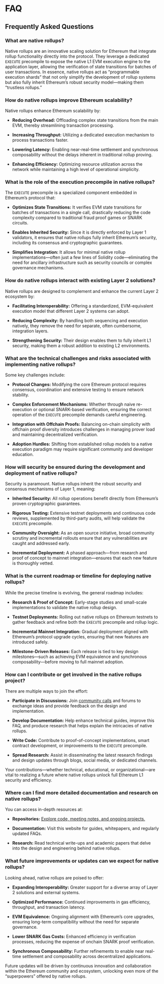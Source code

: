 # FAQ

## Frequently Asked Questions 

### What are native rollups?
Native rollups are an innovative scaling solution for Ethereum that integrate rollup functionality directly into the protocol. They leverage a dedicated `EXECUTE` precompile to expose the native L1 EVM execution engine to the application layer, allowing the verification of state transitions for batches of user transactions. In essence, native rollups act as “programmable execution shards” that not only simplify the development of rollup systems but also fully inherit Ethereum’s robust security model—making them “trustless rollups.”

### How do native rollups improve Ethereum scalability?

Native rollups enhance Ethereum scalability by:  

- **Reducing Overhead:** Offloading complex state transitions from the main EVM, thereby streamlining transaction processing.  

- **Increasing Throughput:** Utilizing a dedicated execution mechanism to process transactions faster.  

- **Lowering Latency:** Enabling near-real-time settlement and synchronous composability without the delays inherent in traditional rollup proving.  

- **Enhancing Efficiency:** Optimizing resource utilization across the network while maintaining a high level of operational simplicity.  


### What is the role of the execution precompile in native rollups?  

The `EXECUTE` precompile is a specialized component embedded in Ethereum’s protocol that:  

- **Optimizes State Transitions:** It verifies EVM state transitions for batches of transactions in a single call, drastically reducing the code complexity compared to traditional fraud proof games or SNARK circuits.  

- **Enables Inherited Security:** Since it is directly enforced by Layer 1 validators, it ensures that native rollups fully inherit Ethereum’s security, including its consensus and cryptographic guarantees.  

- **Simplifies Integration:** It allows for minimal native rollup implementations—often just a few lines of Solidity code—eliminating the need for ancillary infrastructure such as security councils or complex governance mechanisms.  


### How do native rollups interact with existing Layer 2 solutions?  

Native rollups are designed to complement and enhance the current Layer 2 ecosystem by:  

- **Facilitating Interoperability:** Offering a standardized, EVM-equivalent execution model that different Layer 2 systems can adopt.  

- **Reducing Complexity:** By handling both sequencing and execution natively, they remove the need for separate, often cumbersome, integration layers.  

- **Strengthening Security:** Their design enables them to fully inherit L1 security, making them a robust addition to existing L2 environments.  

### What are the technical challenges and risks associated with implementing native rollups?  

Some key challenges include:  

- **Protocol Changes:** Modifying the core Ethereum protocol requires consensus, coordination and extensive testing to ensure network stability.  

- **Complex Enforcement Mechanisms:** Whether through naive re-execution or optional SNARK-based verification, ensuring the correct operation of the `EXECUTE` precompile demands careful engineering.  

- **Integration with Offchain Proofs:** Balancing on-chain simplicity with offchain proof diversity introduces challenges in managing prover load and maintaining decentralized verification.  

- **Adoption Hurdles:** Shifting from established rollup models to a native execution paradigm may require significant community and developer education.  


### How will security be ensured during the development and deployment of native rollups?  

Security is paramount. Native rollups inherit the robust security and consensus mechanisms of Layer 1, meaning:  

- **Inherited Security:** All rollup operations benefit directly from Ethereum’s proven cryptographic guarantees.  

- **Rigorous Testing:** Extensive testnet deployments and continuous code reviews, supplemented by third-party audits, will help validate the `EXECUTE` precompile.  

- **Community Oversight:** As an open source initiative, broad community scrutiny and incremental rollouts ensure that any vulnerabilities are caught and addressed early.  

- **Incremental Deployment:** A phased approach—from research and proof of concept to mainnet integration—ensures that each new feature is thoroughly vetted.  


### What is the current roadmap or timeline for deploying native rollups?  

While the precise timeline is evolving, the general roadmap includes:  

- **Research & Proof of Concept:** Early-stage studies and small-scale implementations to validate the native rollup design.  

- **Testnet Deployments:** Rolling out native rollups on Ethereum testnets to gather feedback and refine both the `EXECUTE` precompile and rollup logic.  

- **Incremental Mainnet Integration:** Gradual deployment aligned with Ethereum’s protocol upgrade cycles, ensuring that new features are introduced safely.  

- **Milestone-Driven Releases:** Each release is tied to key design milestones—such as achieving EVM equivalence and synchronous composability—before moving to full mainnet adoption.  


### How can I contribute or get involved in the native rollups project?  

There are multiple ways to join the effort:  

- **Participate in Discussions:** Join [community calls](https://github.com/cspannos/Native-Rollup-PM/tree/main) and forums to exchange ideas and provide feedback on the design and implementation.  

- **Develop Documentation:** Help enhance technical guides, improve this FAQ, and produce research that helps explain the intricacies of native rollups.  

- **Write Code:** Contribute to proof-of-concept implementations, smart contract development, or improvements to the `EXECUTE` precompile.  

- **Spread Research:** Assist in disseminating the latest research findings and design updates through blogs, social media, or dedicated channels.  

Your contributions—whether technical, educational, or organizational—are vital to realizing a future where native rollups unlock full Ethereum L1 security and efficiency.  


### Where can I find more detailed documentation and research on native rollups?  

You can access in-depth resources at:  

- **Repositories:** [Explore code, meeting notes, and ongoing projects.](https://github.com/native-rollups)  

- **Documentation:** Visit this website for guides, whitepapers, and regularly updated FAQs.  

- **Research:** Read technical write-ups and academic papers that delve into the design and engineering behind native rollups.

### What future improvements or updates can we expect for native rollups?  

Looking ahead, native rollups are poised to offer:  

- **Expanding Interoperability:** Greater support for a diverse array of Layer 2 solutions and external systems.  

- **Optimized Performance:** Continued improvements in gas efficiency, throughput, and transaction latency.  

- **EVM Equivalence:** Ongoing alignment with Ethereum’s core upgrades, ensuring long-term compatibility without the need for separate governance.  

- **Lower SNARK Gas Costs:** Enhanced efficiency in verification processes, reducing the expense of onchain SNARK proof verification.  

- **Synchronous Composability:** Further refinements to enable near real-time settlement and composability across decentralized applications.  
  
Future updates will be driven by continuous innovation and collaboration within the Ethereum community and ecosystem, unlocking even more of the “superpowers” offered by native rollups.
